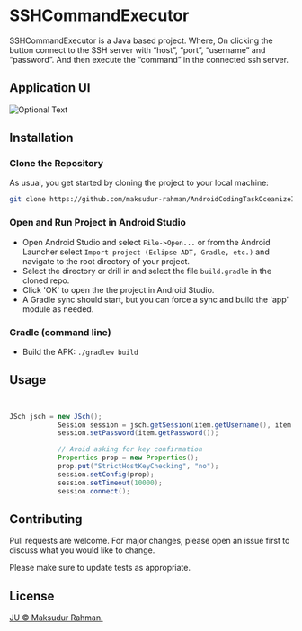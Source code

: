 # SSHCommandExecutor

SSHCommandExecutor is a Java based project. Where, On clicking the button connect to the SSH server with “host”, “port”, “username” and “password”. And then execute the “command” in the connected ssh server.

## Application UI

![Optional Text](../master/screenshot/app_screen.png)


## Installation

### Clone the Repository

As usual, you get started by cloning the project to your local machine:

```bash
git clone https://github.com/maksudur-rahman/AndroidCodingTaskOceanizeInc.git
```
### Open and Run Project in Android Studio
* Open Android Studio and select `File->Open...` or from the Android Launcher select `Import project (Eclipse ADT, Gradle, etc.)` and navigate to the root directory of your project.
* Select the directory or drill in and select the file `build.gradle` in the cloned repo.
* Click 'OK' to open the the project in Android Studio.
* A Gradle sync should start, but you can force a sync and build the 'app' module as needed.

### Gradle (command line)

* Build the APK: `./gradlew build`


## Usage

```java


JSch jsch = new JSch();
            Session session = jsch.getSession(item.getUsername(), item.getHost(), item.getPort());
            session.setPassword(item.getPassword());

            // Avoid asking for key confirmation
            Properties prop = new Properties();
            prop.put("StrictHostKeyChecking", "no");
            session.setConfig(prop);
            session.setTimeout(10000);
            session.connect();
```

## Contributing
Pull requests are welcome. For major changes, please open an issue first to discuss what you would like to change.

Please make sure to update tests as appropriate.

## License

[JU © Maksudur Rahman.](../LICENSE)

